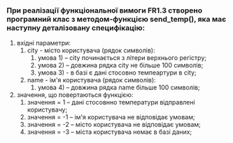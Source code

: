 ### При реалізації функціональної вимоги FR1.3 створено програмний клас з методом-функцією send_temp(), яка має наступну деталізовану специфікацію:


1. вхідні параметри:
    1. city - місто користувача (рядок символів):
        1. умова 1) – city починається з літери верхнього регістру;
        2. умова 2) – довжина рядка city не більше 100 символів;
        3. умова 3) - в базі є дані стосовно темпеартури в city;
    2. name - ім'я користувача (рядок символів):
        1. умова 4) – довжина рядка name більше 100 символів;
2. значення, що повертаються функцією:
    1. значення = 1 – дані стосовнно температури відправлені користувачу;
    2. значення = -1 – ім'я користувача не відповідає умовам;
    3. значення = -2 – місто користувача не відповідає умовам;
    4. значення = -3 – міста користувача немає в базі даних;

